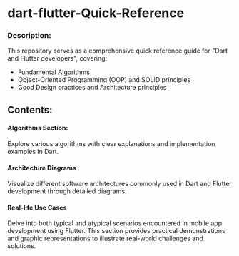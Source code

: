 # dart-flutter-Quick-Reference

### Description:

This repository serves as a comprehensive quick reference guide for "Dart and Flutter developers",
covering:

- Fundamental Algorithms
- Object-Oriented Programming (OOP) and SOLID principles
- Good Design practices and Architecture principles

## Contents:

#### Algorithms Section:

Explore various algorithms with clear explanations and implementation examples in Dart.

#### Architecture Diagrams

Visualize different software architectures commonly used in Dart and Flutter development through
detailed diagrams.

#### Real-life Use Cases

Delve into both typical and atypical scenarios encountered in mobile app development using Flutter.
This section provides practical demonstrations and graphic representations to illustrate real-world
challenges and solutions.